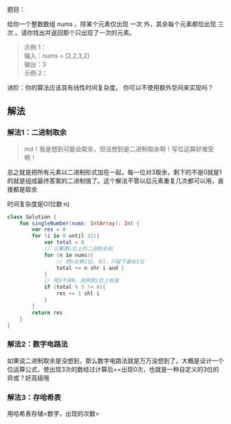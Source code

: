 题目：

给你一个整数数组 nums ，除某个元素仅出现 一次 外，其余每个元素都恰出现 三次 。请你找出并返回那个只出现了一次的元素。
 
>示例 1：  
输入：nums = [2,2,3,2]  
输出：3  
示例 2：

进阶：你的算法应该具有线性时间复杂度。 你可以不使用额外空间来实现吗？


## 解法
### 解法1：二进制取余
>md！我是想到可能会取余，但没想到是二进制取余啊！写位运算好难受啊！

总之就是把所有元素以二进制形式加在一起，每一位对3取余，剩下的不是0就是1的就是组成最终答案的二进制值了。这个解法不管以后元素重复几次都可以用，直接都是取余

时间复杂度是O(位数·n)

```kotlin
class Solution {
    fun singleNumber(nums: IntArray): Int {
        var res = 0
        for (i in 0 until 32){
            var total = 0
            // 计算第i位上的二进制总和
            for (n in nums){
                // 把n右移i位，与1，只留下最右1位
                total += n shr i and 1
            }
            // 除3不余0，说明第i位上有值
            if (total % 3 != 0){
                res += 1 shl i
            }
        }
        return res
    }
}
```
### 解法2：数字电路法
如果说二进制取余是没想到，那么数字电路法就是万万没想到了。大概是设计一个位运算公式，使出现3次的数经过计算后==出现0次，也就是一种自定义的3位的异或？好高级哦

### 解法3：存哈希表
用哈希表存储<数字，出现的次数>